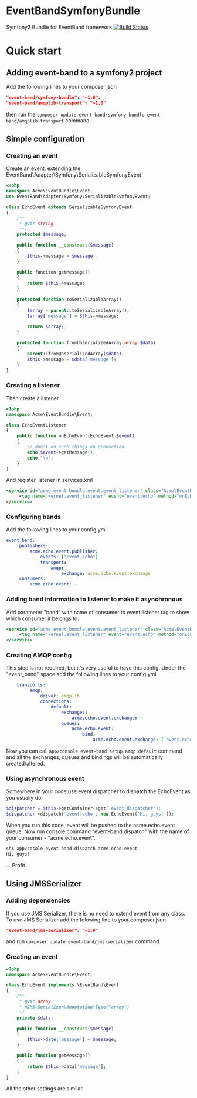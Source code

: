 EventBandSymfonyBundle
======================

Symfony2 Bundle for EventBand framework [![Build Status](https://travis-ci.org/event-band/band-symfony-bundle.svg?branch=1.0.x)](https://travis-ci.org/event-band/band-symfony-bundle)

# Quick start
## Adding event-band to a symfony2 project
Add the following lines to your composer.json
```json
"event-band/symfony-bundle": "~1.0",
"event-band/amqplib-transport": "~1.0"
```

then run the `composer update event-band/symfony-bundle event-band/amqplib-transport` command.

## Simple configuration
### Creating an event
Create an event, extending the EventBand\Adapter\Symfony\SerializableSymfonyEvent
``` php
<?php
namespace Acme\EventBundle\Event;
use EventBand\Adapter\Symfony\SerializableSymfonyEvent;

class EchoEvent extends SerializableSymfonyEvent
{
    /**
     * @var string
     **/
    protected $message;

    public function __construct($message)
    {
        $this->message = $message;
    }

    public funciton getMessage()
    {
        return $this->message;
    }
    
    protected function toSerializableArray()
    {
        $array = parent::toSerializableArray();
        $array['message'] = $this->message;

        return $array;
    }
    
    protected function fromUnserializedArray(array $data)
    {
        parent::fromUnserializedArray($data);
        $this->message = $data['message'];
    }
}
```
### Creating a listener
Then create a listener
```php
<?php
namespace Acme\EventBundle\Event;

class EchoEventListener
{
    public function onEchoEvent(EchoEvent $event)
    {
        // don't do such things on production
        echo $event->getMessage();
        echo "\n";
    }
}
```
And register listener in services.xml
```xml
<service id="acme.event_bundle.event.event_listener" class="Acme\EventBundle\EchoEventListener">
     <tag name="kernel.event_listener" event="event.echo" method="onEchoEvent"/>
</service>
```
### Configuring bands
Add the following lines to your config.yml
```yml
event_band:
     publishers:
         acme.echo.event.publisher:
             events: ["event.echo"]
             transport:
                 amqp:
                     exchange: acme.echo.event.exchange
     consumers:
         acme.echo.event: ~
```
### Adding band information to listener to make it asynchronous
Add parameter "band" with name of consumer to event listener tag to show which consumer it belongs to.
```xml
<service id="acme.event_bundle.event.event_listener" class="Acme\EventBundle\EchoEventListener">
     <tag name="kernel.event_listener" event="event.echo" method="onEchoEvent" band="acme.echo.event"/>
</service>
```
### Creating AMQP config
This step is not required, but it's very useful to have this config.
Under the "event_band" space add the following lines to your config.yml
```yml
    transports:
         amqp:
             driver: amqplib
             connections:
                 default:
                     exchanges:
                         acme.echo.event.exchange: ~
                     queues:
                         acme.echo.event:
                             bind:
                                 acme.echo.event.exchange: ['event.echo']
```
Now you can call `app/console event-band:setup amqp:default` command and all the exchanges, queues and bindings will be
automatically created/altered.
### Using asynchronous event
Somewhere in your code use event dispatcher to dispatch the EchoEvent as you usually do.
```php
$dispatcher = $this->getContainer->get('event_dispatcher');
$dispatcher->dispatch('event.echo', new EchoEvent('Hi, guys!'));
```
When you run this code, event will be pushed to the acme.echo.event queue.
Now run console command "event-band:dispatch" with the name of your consumer - "acme.echo.event".
```bash
sh$ app/cosole event-band:dispatch acme.echo.event
Hi, guys!
```
...
Profit.

## Using JMSSerializer
### Adding dependencies
If you use JMS Serializer, there is no need to extend event from any class.
To use JMS Serializer add the folowing line to your composer.json
``` json
"event-band/jms-serializer": "~1.0"
```
and run `composer update event-band/jms-serializer` command.
### Creating an event
``` php
<?php
namespace Acme\EventBundle\Event;

class EchoEvent implements \EventBand\Event
{
    /**
     * @var array
     * @JMS\Serializer\Annotation\Type("array")
     */
    private $data;

    public function __construct($message)
    {
        $this->date['message'] = $message;
    }

    public function getMessage()
    {
        return $this->data['message'];
    }
}
```
All the other settings are similar.